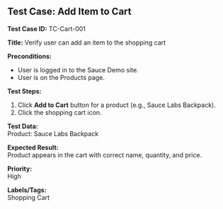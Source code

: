 ## Test Case: Add Item to Cart

**Test Case ID:** TC-Cart-001

**Title:** Verify user can add an item to the shopping cart  

**Preconditions:**  
- User is logged in to the Sauce Demo site.
- User is on the Products page.

**Test Steps:**  
1. Click **Add to Cart** button for a product (e.g., Sauce Labs Backpack).
2. Click the shopping cart icon.

**Test Data:**  
Product: Sauce Labs Backpack

**Expected Result:**  
Product appears in the cart with correct name, quantity, and price.

**Priority:**  
High

**Labels/Tags:**  
Shopping Cart

